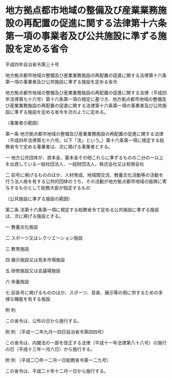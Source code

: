 # 地方拠点都市地域の整備及び産業業務施設の再配置の促進に関する法律第十六条第一項の事業者及び公共施設に準ずる施設を定める省令

平成四年自治省令第三十号

地方拠点都市地域の整備及び産業業務施設の再配置の促進に関する法律第十六条第一項の事業者及び公共施設に準ずる施設を定める省令

地方拠点都市地域の整備及び産業業務施設の再配置の促進に関する法律（平成四年法律第七十六号）第十六条第一項の規定に基づき、地方拠点都市地域の整備及び産業業務施設の再配置の促進に関する法律第十六条第一項の事業者及び公共施設に準ずる施設を定める省令を次のように定める。

（事業者の範囲）

第一条 地方拠点都市地域の整備及び産業業務施設の再配置の促進に関する法律（平成四年法律第七十六号。以下「法」という。）第十六条第一項に規定する総務省令で定める事業者は、次に掲げる事業者とする。

一 地方公共団体が、資本金、基本金その他これらに準ずるものの二分の一以上を出資している一般社団法人、一般財団法人、株式会社又は有限会社

二 前号に掲げるもののほか、人材育成、地域間交流、教養文化活動等の活動を行う法人格を有する公共的団体のうち、その活動が地方拠点都市地域の振興に寄与するものとして総務大臣が指定するもの

（公共施設に準ずる施設の範囲）

第二条 法第十六条第一項に規定する総務省令で定める公共施設に準ずる施設は、次に掲げる施設とする。

一 教養文化施設

二 スポーツ又はレクリエーション施設

三 教育施設

四 展示施設又は見本市場施設

五 研修施設又は会議場施設

六 休養施設

七 前各号に掲げるもののほか、スポーツ、音楽、展示等の用に供するための多様な機能を有する施設

附 則

この省令は、公布の日から施行する。

附 則 （平成一二年九月一四日自治省令第四四号）

この省令は、内閣法の一部を改正する法律（平成十一年法律第八十八号）の施行の日（平成十三年一月六日）から施行する。

附 則 （平成二〇年一二月一日総務省令第一二九号）

この省令は、平成二十年十二月一日から施行する。
